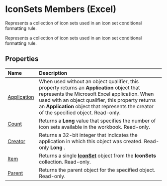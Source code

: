 
# IconSets Members (Excel)
Represents a collection of icon sets used in an icon set conditional formatting rule.

Represents a collection of icon sets used in an icon set conditional formatting rule.


## Properties



|**Name**|**Description**|
|:-----|:-----|
|[Application](d5a7decb-3ce7-78e8-0acf-dc7af7950829.md)|When used without an object qualifier, this property returns an  **[Application](19b73597-5cf9-4f56-8227-b5211f657f6f.md)** object that represents the Microsoft Excel application. When used with an object qualifier, this property returns an **Application** object that represents the creator of the specified object. Read-only.|
|[Count](33e0e6d6-ce72-bc09-a4ff-1097956f0532.md)|Returns a  **Long** value that specifies the number of icon sets available in the workbook. Read-only.|
|[Creator](e46acfe1-71f0-3a10-92d9-dd1ab3aa5569.md)|Returns a 32-bit integer that indicates the application in which this object was created. Read-only  **Long** .|
|[Item](79c0d577-f988-31c1-7a29-95f5d924cbc4.md)|Returns a single  **[IconSet](d6b407cf-424e-529a-ee83-0b0b09598b53.md)** object from the **IconSets** collection. Read-only.|
|[Parent](b08b8865-ca89-f957-0e1e-c73c67987ede.md)|Returns the parent object for the specified object. Read-only.|
